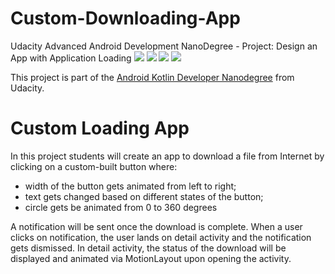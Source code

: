 # Custom-Downloading-App
Udacity Advanced Android Development NanoDegree -  Project: Design an App with Application Loading
![](screenshots/Screenshot_20230116_125318.png)
![](screenshots/Screenshot_20230116_125330.png)
![](screenshots/Screenshot_20230116_125259.png)
![](screenshots/Screenshot_20230116_125351.png)

This project is part of the [Android Kotlin Developer Nanodegree](https://github.com/eslammongy/Custom-Downloading-App) from Udacity. 

# Custom Loading App

In this project students will create an app to download a file from Internet by clicking on a custom-built button where:
- width of the button gets animated from left to right;
- text gets changed based on different states of the button;
- circle gets be animated from 0 to 360 degrees

A notification will be sent once the download is complete. When a user clicks on notification, the user lands on detail activity and the notification gets dismissed. In detail activity, the status of the download will be displayed and animated via MotionLayout upon opening the activity.

